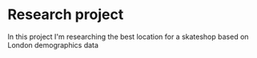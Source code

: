 # Research project
In this project I'm researching the best location for a skateshop based on London demographics data 
